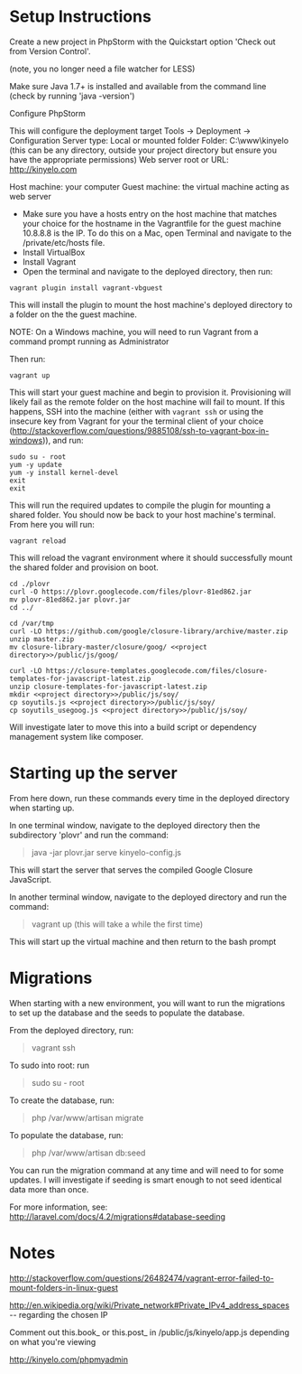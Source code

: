 
# Setup Instructions

Create a new project in PhpStorm with the Quickstart option 'Check out from Version Control'.

(note, you no longer need a file watcher for LESS)

Make sure Java 1.7+ is installed and available from the command line (check by running 'java -version')

Configure PhpStorm

This will configure the deployment target
Tools -> Deployment -> Configuration
Server type: Local or mounted folder
Folder: C:\www\kinyelo (this can be any directory, outside your project directory but ensure you have the appropriate permissions)
Web server root or URL: http://kinyelo.com

Host machine: your computer
Guest machine: the virtual machine acting as web server

- Make sure you have a hosts entry on the host machine that matches your choice for the hostname in the Vagrantfile for the guest machine
10.8.8.8 is the IP. To do this on a Mac, open Terminal and navigate to the /private/etc/hosts file.
- Install VirtualBox
- Install Vagrant
- Open the terminal and navigate to the deployed directory, then run:
```
vagrant plugin install vagrant-vbguest
```
This will install the plugin to mount the host machine's deployed directory to a folder on the the guest machine.

NOTE: On a Windows machine, you will need to run Vagrant from a command prompt running as Administrator

Then run:
```
vagrant up
```
This will start your guest machine and begin to provision it. Provisioning will likely fail as the remote folder on
the host machine will fail to mount. If this happens, SSH into the machine (either with `vagrant ssh` or using the
insecure key from Vagrant for your the terminal client of your choice
(http://stackoverflow.com/questions/9885108/ssh-to-vagrant-box-in-windows)), and run:
```
sudo su - root
yum -y update
yum -y install kernel-devel
exit
exit
```
This will run the required updates to compile the plugin for mounting a shared folder. You should now be back to your
host machine's terminal. From here you will run:
```
vagrant reload
```
This will reload the vagrant environment where it should successfully mount the shared folder and provision on boot.

```
cd ./plovr
curl -O https://plovr.googlecode.com/files/plovr-81ed862.jar
mv plovr-81ed862.jar plovr.jar
cd ../

cd /var/tmp
curl -LO https://github.com/google/closure-library/archive/master.zip
unzip master.zip
mv closure-library-master/closure/goog/ <<project directory>>/public/js/goog/

curl -LO https://closure-templates.googlecode.com/files/closure-templates-for-javascript-latest.zip
unzip closure-templates-for-javascript-latest.zip
mkdir <<project directory>>/public/js/soy/
cp soyutils.js <<project directory>>/public/js/soy/
cp soyutils_usegoog.js <<project directory>>/public/js/soy/
```

Will investigate later to move this into a build script or dependency management system like composer.

# Starting up the server

From here down, run these commands every time in the deployed directory when starting up.

In one terminal window, navigate to the deployed directory then the subdirectory 'plovr' and run the command:

> java -jar plovr.jar serve kinyelo-config.js

This will start the server that serves the compiled Google Closure JavaScript.

In another terminal window, navigate to the deployed directory and run the command:

> vagrant up (this will take a while the first time)

This will start up the virtual machine and then return to the bash prompt


# Migrations

When starting with a new environment, you will want to run the migrations to set up the database and the seeds to
populate the database.  

From the deployed directory, run:

> vagrant ssh

To sudo into root: run

> sudo su - root

To create the database, run:

> php /var/www/artisan migrate

To populate the database, run:

> php /var/www/artisan db:seed

You can run the migration command at any time and will need to for some updates. I will investigate if seeding is
smart enough to not seed identical data more than once.

For more information, see: http://laravel.com/docs/4.2/migrations#database-seeding

# Notes

http://stackoverflow.com/questions/26482474/vagrant-error-failed-to-mount-folders-in-linux-guest

http://en.wikipedia.org/wiki/Private_network#Private_IPv4_address_spaces -- regarding the chosen IP

Comment out this.book_ or this.post_ in /public/js/kinyelo/app.js depending on what you're viewing


http://kinyelo.com/phpmyadmin